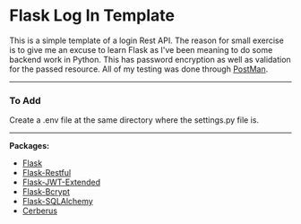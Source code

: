 # Flask Log In Template
This is a simple template of a login Rest API. The reason for small exercise is to give me an excuse to learn Flask as I've been meaning to do some backend work in Python. This has password encryption as well as validation for the passed resource. All of my testing was done through [PostMan](https://www.getpostman.com/).

-----------------------------------------------------------------------------------------------------

### To Add
Create a .env file at the same directory where the settings.py file is. 

------------------------------------------------------------------------------------------------------

**Packages:**
- [Flask](https://www.fullstackpython.com/flask.html)
- [Flask-Restful](https://flask-restful.readthedocs.io/en/latest/)
- [Flask-JWT-Extended](https://flask-jwt-extended.readthedocs.io/en/stable/)
- [Flask-Bcrypt](https://flask-bcrypt.readthedocs.io/en/latest/)
- [Flask-SQLAlchemy](https://flask-sqlalchemy.palletsprojects.com/en/2.x/)
- [Cerberus](https://docs.python-cerberus.org/en/stable/)